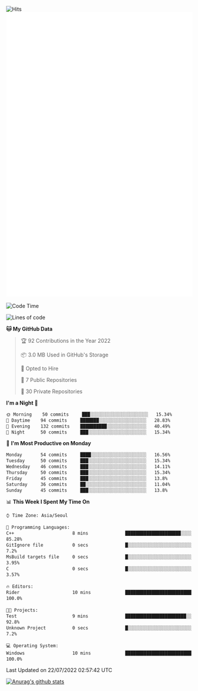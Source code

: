 ![Hits](https://hits.seeyoufarm.com/api/count/incr/badge.svg?url=https%3A%2F%2Fgithub.com%2Fkokose1234&count_bg=%2379C83D&title_bg=%23555555&icon=apple.svg&icon_color=%23E7E7E7&title=hits&edge_flat=false)
<br/>
![Metrics](https://github.com/kokose1234/kokose1234/blob/main/github-metrics.svg)

<!--START_SECTION:waka-->
![Code Time](http://img.shields.io/badge/Code%20Time-655%20hrs%201%20min-blue)

![Lines of code](https://img.shields.io/badge/From%20Hello%20World%20I%27ve%20Written-942%20Thousand%20lines%20of%20code-blue)

**🐱 My GitHub Data** 

> 🏆 92 Contributions in the Year 2022
 > 
> 📦 3.0 MB Used in GitHub's Storage 
 > 
> 💼 Opted to Hire
 > 
> 📜 7 Public Repositories 
 > 
> 🔑 30 Private Repositories  
 > 
**I'm a Night 🦉** 

```text
🌞 Morning    50 commits     ███░░░░░░░░░░░░░░░░░░░░░░   15.34% 
🌆 Daytime    94 commits     ███████░░░░░░░░░░░░░░░░░░   28.83% 
🌃 Evening    132 commits    ██████████░░░░░░░░░░░░░░░   40.49% 
🌙 Night      50 commits     ███░░░░░░░░░░░░░░░░░░░░░░   15.34%

```
📅 **I'm Most Productive on Monday** 

```text
Monday       54 commits     ████░░░░░░░░░░░░░░░░░░░░░   16.56% 
Tuesday      50 commits     ███░░░░░░░░░░░░░░░░░░░░░░   15.34% 
Wednesday    46 commits     ███░░░░░░░░░░░░░░░░░░░░░░   14.11% 
Thursday     50 commits     ███░░░░░░░░░░░░░░░░░░░░░░   15.34% 
Friday       45 commits     ███░░░░░░░░░░░░░░░░░░░░░░   13.8% 
Saturday     36 commits     ██░░░░░░░░░░░░░░░░░░░░░░░   11.04% 
Sunday       45 commits     ███░░░░░░░░░░░░░░░░░░░░░░   13.8%

```


📊 **This Week I Spent My Time On** 

```text
⌚︎ Time Zone: Asia/Seoul

💬 Programming Languages: 
C++                      8 mins              █████████████████████░░░░   85.28% 
GitIgnore file           0 secs              █░░░░░░░░░░░░░░░░░░░░░░░░   7.2% 
MsBuild targets file     0 secs              █░░░░░░░░░░░░░░░░░░░░░░░░   3.95% 
C                        0 secs              █░░░░░░░░░░░░░░░░░░░░░░░░   3.57%

🔥 Editors: 
Rider                    10 mins             █████████████████████████   100.0%

🐱‍💻 Projects: 
Test                     9 mins              ███████████████████████░░   92.8% 
Unknown Project          0 secs              █░░░░░░░░░░░░░░░░░░░░░░░░   7.2%

💻 Operating System: 
Windows                  10 mins             █████████████████████████   100.0%

```


 Last Updated on 22/07/2022 02:57:42 UTC
<!--END_SECTION:waka-->

[![Anurag's github stats](https://github-readme-stats.vercel.app/api?username=kokose1234&theme=dracula)](https://github.com/anuraghazra/github-readme-stats)



	
